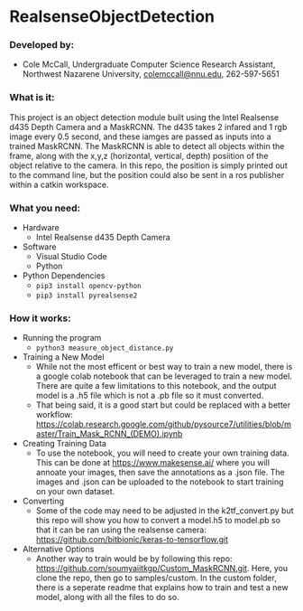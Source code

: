 # RealsenseObjectDetection

### Developed by: 
- Cole McCall, Undergraduate Computer Science Research Assistant, Northwest Nazarene University, colemccall@nnu.edu, 262-597-5651

### What is it: 
This project is an object detection module built using the Intel Realsense d435 Depth Camera and a MaskRCNN. The d435 takes 2 infared and 1 rgb image every 0.5 second, and these iamges are passed as inputs into a trained MaskRCNN. The MaskRCNN is able to detect all objects within the frame, along with the x,y,z (horizontal, vertical, depth) posiition of the object relative to the camera. In this repo, the position is simply printed out to the command line, but the position could also be sent in a ros publisher within a catkin workspace.

### What you need:
  - Hardware
    * Intel Realsense d435 Depth Camera
  - Software
    * Visual Studio Code
    * Python
  - Python Dependencies
    * `pip3 install opencv-python`
    * `pip3 install pyrealsense2`
   
### How it works:
  - Running the program
    * `python3 measure_object_distance.py`
  - Training a New Model
    * While not the most efficent or best way to train a new model, there is a google colab notebook that can be leveraged to train a new model. There are quite a few limitations to     this notebook, and the output model is a .h5 file which is not a .pb file so it must converted. 
    * That being said, it is a good start but could be replaced with a better workflow: https://colab.research.google.com/github/pysource7/utilities/blob/master/Train_Mask_RCNN_(DEMO).ipynb
  - Creating Training Data
    * To use the notebook, you will need to create your own training data. This can be done at https://www.makesense.ai/ where you will annoate your images, then save the annotations    as a .json file. The images and .json can be uploaded to the notebook to start training on your own dataset.
  - Converting
    * Some of the code may need to be adjusted in the k2tf_convert.py but this repo will show you how to convert a model.h5 to model.pb so that it can be ran using the realsense camera: https://github.com/bitbionic/keras-to-tensorflow.git
  - Alternative Options
    * Another way to train would be by following this repo: https://github.com/soumyaiitkgp/Custom_MaskRCNN.git. Here, you clone the repo, then go to samples/custom. In the custom folder, there is a seperate readme that explains how to train and test a new model, along with all the files to do so.

